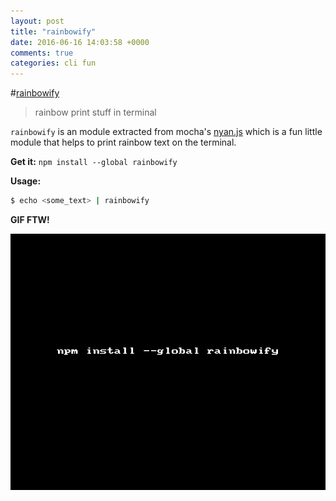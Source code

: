```yaml
---
layout: post
title: "rainbowify"
date: 2016-06-16 14:03:58 +0000
comments: true
categories: cli fun
---
```


#[rainbowify](https://www.npmjs.com/package/rainbowify)
> rainbow print stuff in terminal

`rainbowify` is an module extracted from mocha's [nyan.js](https://github.com/mochajs/mocha/blob/master/lib/reporters/nyan.js) which is a fun little module 
that helps to print rainbow text on the terminal. 

__Get it:__ `npm install --global rainbowify`

__Usage:__

```sh
$ echo <some_text> | rainbowify
```

__GIF FTW!__

![rainbowify](/images/rainbowify/rainbowify.gif)


